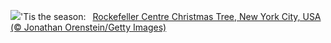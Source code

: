 ![](https://www.bing.com/th?id=OHR.TreeLighting_EN-GB2794136797_UHD.jpg&w=1000)'Tis the season:&nbsp;&ensp;[Rockefeller Centre Christmas Tree, New York City, USA (© Jonathan Orenstein/Getty Images)](https://www.bing.com/th?id=OHR.TreeLighting_EN-GB2794136797_UHD.jpg)
<br><br/>
